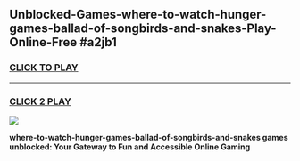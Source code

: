 
## Unblocked-Games-where-to-watch-hunger-games-ballad-of-songbirds-and-snakes-Play-Online-Free #a2jb1
<h3>
<a href="https://us.freeplayer.one?title=where-to-watch-hunger-games-ballad-of-songbirds-and-snakes&ref=10M">CLICK TO PLAY</a></h3>
<hr>

<h3>
<a href="https://us.freeplayer.one?title=where-to-watch-hunger-games-ballad-of-songbirds-and-snakes&ref=10M">CLICK 2 PLAY</a>
  
</h3>

<a href="https://us.freeplayer.one?title=where-to-watch-hunger-games-ballad-of-songbirds-and-snakes&ref=10M"><img src="https://clearcache.store/games.png"></a>


**where-to-watch-hunger-games-ballad-of-songbirds-and-snakes games unblocked: Your Gateway to Fun and Accessible Online Gaming**
